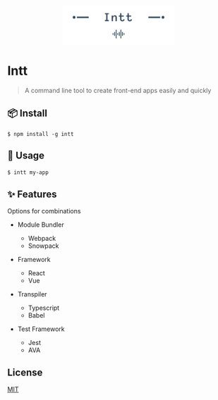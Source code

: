 <p align="center">
  <img src="./docs/images/logo.png" width="50%" />
</p>

# Intt

> A command line tool to create front-end apps easily and quickly

## 📦 Install

```
$ npm install -g intt
```

## 🎯 Usage

```
$ intt my-app
```

## ✨ Features

Options for combinations

- Module Bundler

  - Webpack
  - Snowpack

- Framework

  - React
  - Vue

- Transpiler

  - Typescript
  - Babel

- Test Framework

  - Jest
  - AVA

## License

[MIT](https://github.com/cicec/intt/blob/master/LICENSE)
